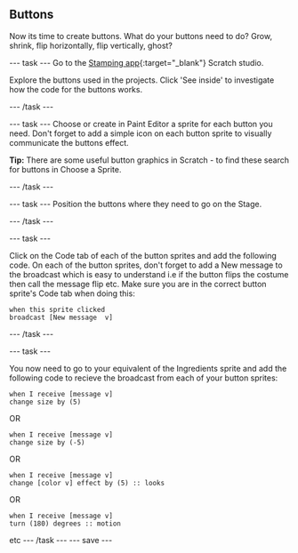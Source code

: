 ## Buttons
Now its time to create buttons. What do your buttons need to do? Grow, shrink, flip horizontally, flip vertically, ghost?

--- task ---
Go to the [Stamping app](https://scratch.mit.edu/studios/27160618){:target="_blank"} Scratch studio.

Explore the buttons used in the projects. Click 'See inside' to investigate how the code for the buttons works.

--- /task ---

--- task ---
Choose or create in Paint Editor a sprite for each button you need. Don't forget to add a simple icon on each button sprite to visually communicate the buttons effect.

**Tip:** There are some useful button graphics in Scratch - to find these search for buttons in Choose a Sprite.

--- /task ---

--- task ---
Position the buttons where they need to go on the Stage.

--- /task ---

--- task ---

Click on the Code tab of each of the button sprites and add the following code. On each of the button sprites, don't forget to add a New message to the broadcast which is easy to understand i.e if the button flips the costume then call the message flip etc. Make sure you are in the correct button sprite's Code tab when doing this:

```blocks3
when this sprite clicked
broadcast [New message  v]
```
--- /task ---

--- task ---

You now need to go to your equivalent of the Ingredients sprite and add the following code to recieve the broadcast from each of your button sprites:
```blocks3
when I receive [message v]
change size by (5)
```
OR
```
when I receive [message v]
change size by (-5)
```
OR
```
when I receive [message v]
change [color v] effect by (5) :: looks
```
OR
```
when I receive [message v]
turn (180) degrees :: motion
```
etc
--- /task ---
--- save ---
